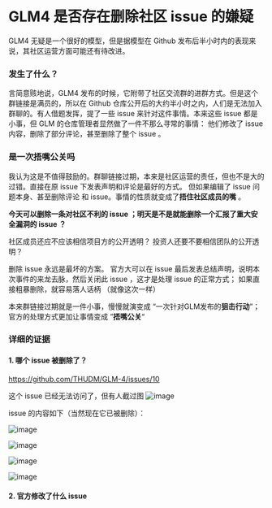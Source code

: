 # GLM4 是否存在删除社区 issue 的嫌疑

GLM4 无疑是一个很好的模型，但是据模型在 Github 发布后半小时内的表现来说，其社区运营方面可能还有待改进。

### 发生了什么？

言简意赅地说，GLM4 发布的时候，它附带了社区交流群的进群方式。但是这个群链接是满员的，所以在 Github 仓库公开后的大约半小时之内，人们是无法加入群聊的。有人借题发挥，提了一些 issue 来针对这件事情。本来这些 issue 都是小事，但 GLM 的仓库管理者显然做了一件不那么寻常的事情： 他们修改了 issue 内容，删除了部分评论，甚至删除了整个 issue 。

### 是一次捂嘴公关吗

我认为这是不值得鼓励的。群聊链接过期，本来是社区运营的责任，但也不是大的过错。直接在原 issue 下发表声明和评论是最好的方式。 但如果编辑了 issue 问题本身、甚至删除评论 和 issue。事情的性质就变成了**捂住社区成员的嘴** 。

**今天可以删除一条对社区不利的 issue ；明天是不是就能删除一个汇报了重大安全漏洞的 issue ？** 

社区成员还应不应该相信项目方的公开透明？  投资人还要不要相信团队的公开透明？ 

删除 issue 永远是最坏的方案。 官方大可以在 issue 最后发表总结声明，说明本次事件的来龙去脉，然后关闭此 issue ，这才是处理 issue 的正常方式； 如果直接粗暴删除，就容易落人话柄 （就像这次一样）

本来群链接过期就是一件小事，慢慢就演变成 “一次针对GLM发布的**狙击行动**”；官方的处理方式更加让事情变成 ”**捂嘴公关**“

### 详细的证据

#### 1. 哪个 issue 被删除了？

 https://github.com/THUDM/GLM-4/issues/10   

这个 issue 已经无法访问了，但有人截过图
![image](https://github.com/zwy4896-2/GLM4/assets/171821587/a9d08b23-9364-4063-b3e9-7040ac5e4de8)

issue 的内容如下（当然现在它已被删除）：

![image](https://github.com/zwy4896-2/GLM4/assets/171821587/ae9d6736-3165-448a-be31-0ce52db89faa)

![image](https://github.com/zwy4896-2/GLM4/assets/171821587/f7fc8db0-3656-420e-b201-f53f8d9cf577)


![image](https://github.com/zwy4896-2/GLM4/assets/171821587/e8f0634f-db91-4224-ae1f-46c717adf98b)

![image](https://github.com/zwy4896-2/GLM4/assets/171821587/e6e07eeb-e91b-4d00-b832-88395aa58355)

#### 2. 官方修改了什么 issue 


